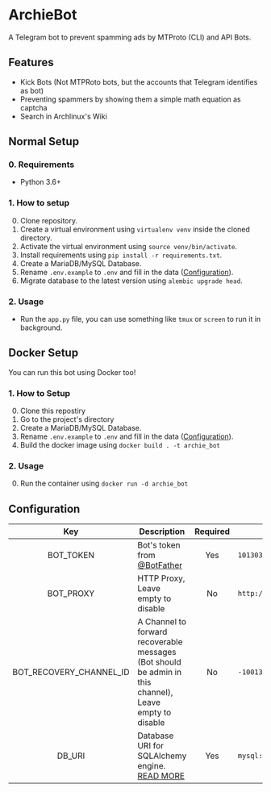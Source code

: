 # ArchieBot

A Telegram bot to prevent spamming ads by MTProto (CLI) and API Bots.

## Features

- Kick Bots (Not MTPRoto bots, but the accounts that Telegram identifies as bot)
- Preventing spammers by showing them a simple math equation as captcha
- Search in Archlinux's Wiki

## Normal Setup

### 0. Requirements

- Python 3.6+

### 1. How to setup

0. Clone repository.
1. Create a virtual environment using `virtualenv venv` inside the cloned directory.
2. Activate the virtual environment using `source venv/bin/activate`.
3. Install requirements using `pip install -r requirements.txt`.
4. Create a MariaDB/MySQL Database.
5. Rename `.env.example` to `.env` and fill in the data ([Configuration](#configuration)).
6. Migrate database to the latest version using `alembic upgrade head`.

### 2. Usage

- Run the `app.py` file, you can use something like `tmux` or `screen` to run it in background.

## Docker Setup

You can run this bot using Docker too!

### 1. How to Setup

0. Clone this repostiry
1. Go to the project's directory
2. Create a MariaDB/MySQL Database.
3. Rename `.env.example` to `.env` and fill in the data ([Configuration](#configuration)).
4. Build the docker image using `docker build . -t archie_bot`

### 2. Usage

0. Run the container using `docker run -d archie_bot`

## Configuration

|           Key           | Description                                                                                                       | Required | Example                                          |
| :---------------------: | ----------------------------------------------------------------------------------------------------------------- | :------: | ------------------------------------------------ |
|        BOT_TOKEN        | Bot's token from [@BotFather](https://t.me/BotFather)                                                             |   Yes    | `1013037333:AAF3Fi_UeaLSGzmh50h8gArsoYLWwAp-OVI` |
|        BOT_PROXY        | HTTP Proxy, Leave empty to disable                                                                                |    No    | `http://127.0.0.1:1090`                          |
| BOT_RECOVERY_CHANNEL_ID | A Channel to forward recoverable messages (Bot should be admin in this channel), Leave empty to disable           |    No    | `-1001368511332`                                 |
|         DB_URI          | Database URI for SQLAlchemy engine. [READ MORE](https://docs.sqlalchemy.org/en/13/core/engines.html#database-urls) |   Yes    | `mysql://user:password@127.0.0.1:3306/archie_db` |

